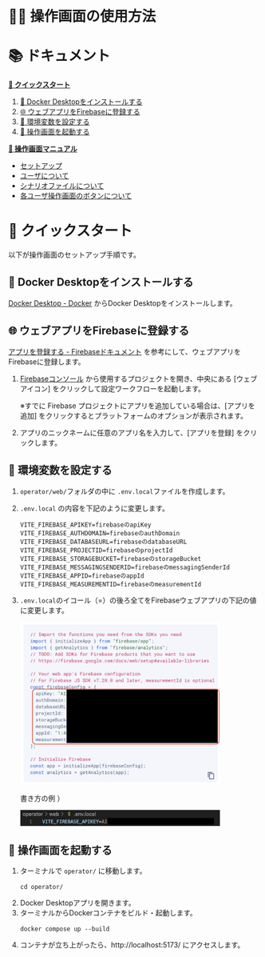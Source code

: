 # :technologist: 操作画面の使用方法

# :books: ドキュメント
**[:rocket: クイックスタート](#rocket-クイックスタート)**
1. [:whale: Docker Desktopをインストールする](#whale-docker-desktopをインストールする)
2. [:globe_with_meridians: ウェブアプリをFirebaseに登録する](#globe_with_meridians-ウェブアプリをfirebaseに登録する)
3. [:nut_and_bolt: 環境変数を設定する](#nut_and_bolt-環境変数を設定する)
4. [:runner: 操作画面を起動する](#runner-操作画面を起動する)

**[:book: 操作画面マニュアル](Manual.md)**
* [セットアップ](Manual.md#セットアップ)
* [ユーザについて](Manual.md#ユーザについて)
* [シナリオファイルについて](Manual.md#シナリオファイルについて)
* [各ユーザ操作画面のボタンについて](Manual.md#各ユーザ操作画面のボタンについて)


# :rocket: クイックスタート
以下が操作画面のセットアップ手順です。

## :whale: Docker Desktopをインストールする
[Docker Desktop - Docker](https://www.docker.com/ja-jp/products/docker-desktop/) からDocker Desktopをインストールします。

## :globe_with_meridians: ウェブアプリをFirebaseに登録する
[アプリを登録する - Firebaseドキュメント](https://firebase.google.com/docs/web/setup?hl=ja#register-app) を参考にして、ウェブアプリをFirebaseに登録します。

1. [Firebaseコンソール](https://console.firebase.google.com/?hl=ja) から使用するプロジェクトを開き、中央にある [ウェブアイコン] をクリックして設定ワークフローを起動します。

    ※すでに Firebase プロジェクトにアプリを追加している場合は、[アプリを追加] をクリックするとプラットフォームのオプションが表示されます。

2. アプリのニックネームに任意のアプリ名を入力して、[アプリを登録] をクリックします。

## :nut_and_bolt: 環境変数を設定する
1. `operator/web/`フォルダの中に `.env.local`ファイルを作成します。

2. `.env.local` の内容を下記のように変更します。

    ```
    VITE_FIREBASE_APIKEY=firebaseのapiKey
    VITE_FIREBASE_AUTHDOMAIN=firebaseのauthDomain
    VITE_FIREBASE_DATABASEURL=firebaseのdatabaseURL
    VITE_FIREBASE_PROJECTID=firebaseのprojectId
    VITE_FIREBASE_STORAGEBUCKET=firebaseのstorageBucket
    VITE_FIREBASE_MESSAGINGSENDERID=firebaseのmessagingSenderId
    VITE_FIREBASE_APPID=firebaseのappId
    VITE_FIREBASE_MEASUREMENTID=firebaseのmeasurementId
    ```

3. `.env.local`のイコール（=）の後ろ全てをFirebaseウェブアプリの下記の値に変更します。

    <img width="400" alt="FirebaseSDKExample" src="Images/FirebaseSDKExample.png"></img>

    書き方の例 ）
        
    <img width="400" alt="EnvFileExample" src="Images/EnvFileExample.png"></img>


## :runner: 操作画面を起動する
1. ターミナルで `operator/` に移動します。
    ```
    cd operator/
    ```
2. Docker Desktopアプリを開きます。
2. ターミナルからDockerコンテナをビルド・起動します。
    ```
    docker compose up --build
    ```
3. コンテナが立ち上がったら、http://localhost:5173/ にアクセスします。